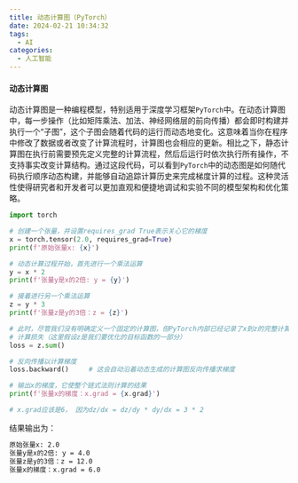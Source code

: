 ```yaml
---
title: 动态计算图（PyTorch）
date: 2024-02-21 10:34:32
tags:
  - AI
categories:
  - 人工智能
---
```


#### 动态计算图

动态计算图是一种编程模型，特别适用于深度学习框架`PyTorch`中。在动态计算图中，每一步操作（比如矩阵乘法、加法、神经网络层的前向传播）都会即时构建并执行一个“子图”，这个子图会随着代码的运行而动态地变化。这意味着当你在程序中修改了数据或者改变了计算流程时，计算图也会相应的更新。相比之下，静态计算图在执行前需要预先定义完整的计算流程，然后后运行时依次执行所有操作，不支持事实改变计算结构。通过这段代码，可以看到`PyTorch`中的动态图是如何随代码执行顺序动态构建，并能够自动追踪计算历史来完成梯度计算的过程。这种灵活性使得研究者和开发者可以更加直观和便捷地调试和实验不同的模型架构和优化策略。
<!-- more -->

```python
import torch

# 创建一个张量，并设置requires_grad True表示关心它的梯度
x = torch.tensor(2.0, requires_grad=True)
print(f'原始张量x: {x}')

# 动态计算过程开始，首先进行一个乘法运算
y = x * 2
print(f'张量y是x的2倍: y = {y}')

# 接着进行另一个乘法运算
z = y * 3
print(f'张量z是y的3倍：z = {z}')

# 此时，尽管我们没有明确定义一个固定的计算图，但PyTorch内部已经记录了x到z的完整计算路径
# 计算损失（这里假设z是我们要优化的目标函数的一部分）
loss = z.sum()

# 反向传播以计算梯度
loss.backward()     # 这会自动沿着动态生成的计算图反向传播求梯度

# 输出x的梯度，它使整个链式法则计算的结果
print(f'张量x的梯度：x.grad = {x.grad}')

# x.grad应该是6， 因为dz/dx = dz/dy * dy/dx = 3 * 2
```
结果输出为：
```bash
原始张量x: 2.0
张量y是x的2倍: y = 4.0
张量z是y的3倍：z = 12.0
张量x的梯度：x.grad = 6.0
```